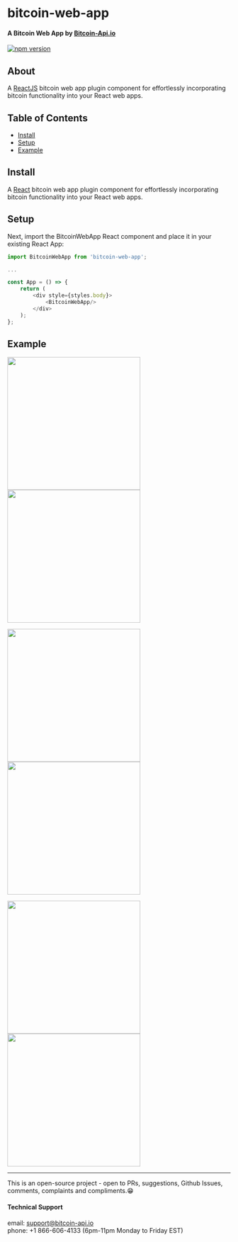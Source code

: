 # bitcoin-web-app

#### A Bitcoin Web App by [Bitcoin-Api.io](https://bitcoin-api.io)

[![npm version](https://badge.fury.io/js/bitcoin-web-app.svg)](https://badge.fury.io/js/bitcoin-web-app)


## About
A [ReactJS](https://reactjs.org) bitcoin web app plugin component for effortlessly 
incorporating bitcoin functionality
into your React web apps.


## Table of Contents
* [Install](#install)
* [Setup](#setup)
* [Example](#example)


## Install
A [React](https://reactjs.org) bitcoin web app plugin component for effortlessly 
incorporating bitcoin functionality into your React web apps.


## Setup
Next, import the BitcoinWebApp React component and place it in your existing React App:

```.js
import BitcoinWebApp from 'bitcoin-web-app';

...

const App = () => {
    return (
        <div style={styles.body}>
            <BitcoinWebApp/>
        </div>
    );
};
```

## Example

<p float="left">
    <img src="https://bitcoin-api.s3.amazonaws.com/images/demo/web-app/web-app_screenshot_4.png" width="300" />
    <img src="https://bitcoin-api.s3.amazonaws.com/images/demo/web-app/web-app_screenshot_5.png" width="300" />
</p>

<p float="left">
    <img src="https://bitcoin-api.s3.amazonaws.com/images/demo/web-app/web-app_screenshot_7.png" width="300" />
    <img src="https://bitcoin-api.s3.amazonaws.com/images/demo/web-app/web-app_screenshot_8.png" width="300" />
</p>

<p float="left">
    <img src="https://bitcoin-api.s3.amazonaws.com/images/demo/web-app/web-app_screenshot_9.png" width="300" />
    <img src="https://bitcoin-api.s3.amazonaws.com/images/demo/web-app/web-app_screenshot_10.png" width="300" />
</p>

---

This is an open-source project - open to PRs, suggestions, Github Issues, comments, complaints and compliments.😁


#### Technical Support 
email: support@bitcoin-api.io  
phone: +1 866-606-4133 (6pm-11pm Monday to Friday EST)